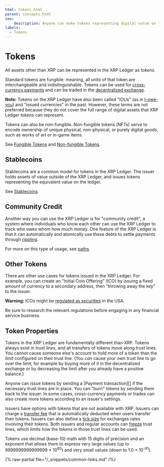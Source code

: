 ```yaml
---
html: tokens.html
parent: concepts.html
seo:
    description: Anyone can make tokens representing digital value on the XRP Ledger.
labels:
  - Tokens
---
```

# Tokens

All assets other than XRP can be represented in the XRP Ledger as _tokens_.

Standard tokens are fungible: meaning, all units of that token are interchangeable and indistinguishable. Tokens can be used for [cross-currency payments](../payment-types/cross-currency-payments.md) and can be traded in the [decentralized exchange](decentralized-exchange/index.md).

**Note:** Tokens on the XRP Ledger have also been called "IOUs" (as in [I-owe-you](https://en.wikipedia.org/wiki/IOU)) and "issued currencies" in the past. However, these terms are not preferred because they do not cover the full range of digital assets that XRP Ledger tokens can represent. <!-- STYLE_OVERRIDE: ious -->

Tokens can also be non-fungible. Non-fungible tokens (NFTs) serve to encode ownership of unique physical, non-physical, or purely digital goods, such as works of art or in-game items.

See [Fungible Tokens](fungible-tokens/index.md) and [Non-fungible Tokens](nfts/index.md).

## Stablecoins

Stablecoins are a common model for tokens in the XRP Ledger. The issuer holds assets of  value outside of the XRP Ledger, and issues tokens representing the equivalent value on the ledger.

See [Stablecoins](fungible-tokens/stablecoins/index.md).

## Community Credit

Another way you can use the XRP Ledger is for "community credit", a system where individuals who know each other can use the XRP Ledger to track who owes whom how much money. One feature of the XRP Ledger is that it can automatically and atomically use these debts to settle payments through [rippling](fungible-tokens/rippling.md).

For more on this type of usage, see [paths](fungible-tokens/paths.md). <!--{# TODO: It would be nice to be able to link to a page with more illustrative examples of community credit. #}-->

## Other Tokens

There are other use cases for tokens issued in the XRP Ledger. For example, you can create an "Initial Coin Offering" (ICO) by issuing a fixed amount of currency to a secondary address, then "throwing away the key" to the issuer.

**Warning:** ICOs might be [regulated as securities](https://www.sec.gov/oiea/investor-alerts-and-bulletins/ib_coinofferings) in the USA. <!-- SPELLING_IGNORE: ico, icos -->

Be sure to research the relevant regulations before engaging in any financial service business.

## Token Properties

Tokens in the XRP Ledger are fundamentally different than XRP. Tokens always exist in _trust lines_, and all transfers of tokens move along trust lines. You cannot cause someone else's account to hold more of a token than the _limit_ configured on their trust line. (You _can_ cause your own trust line to go over the limit, for example by buying more of it in the decentralized exchange or by decreasing the limit after you already have a positive balance.)

Anyone can issue tokens by sending a [Payment transaction][] if the necessary trust lines are in place. You can "burn" tokens by sending them back to the issuer. In some cases, cross-currency payments or trades can also create more tokens according to an issuer's settings.

Issuers have options with tokens that are not available with XRP. Issuers can charge a [transfer fee](transfer-fees.md) that is automatically deducted when users transfer their tokens. Issuers can also define a [tick size](decentralized-exchange/ticksize.md) for exchanges rates involving their tokens. Both issuers and regular accounts can [freeze](fungible-tokens/freezes.md) trust lines, which limits how the tokens in those trust lines can be used.

Tokens use decimal (base-10) math with 15 digits of precision and an exponent that allows them to express very large values (up to 9999999999999999 × 10<sup>80</sup>) and very small values (down to 1.0 × 10<sup>-81</sup>).

{% raw-partial file="/_snippets/common-links.md" /%}
